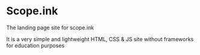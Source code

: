 # Scope.ink

The landing page site for scope.ink

It is a very simple and lightweight HTML, CSS & JS site without frameworks for education purposes